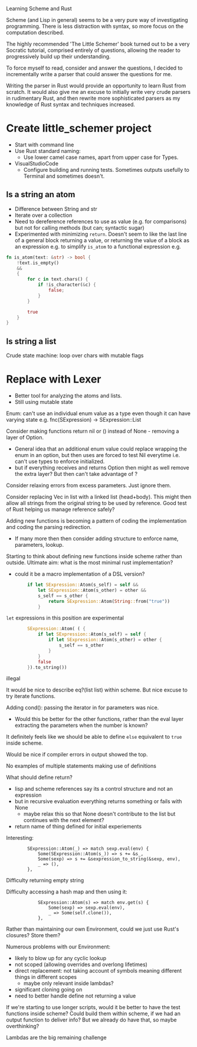 Learning Scheme and Rust

Scheme (and Lisp in general) seems to be a very pure way of investigating programming. There is less distraction with syntax, so more focus on the computation described.

The highly recommended 'The Little Schemer' book turned out to be a very Socratic tutorial, comprised entirely of questions, allowing the reader to progressively build up their understanding.

To force myself to read, consider and answer the questions, I decided to incrementally write a parser that could answer the questions for me.

Writing the parser in Rust would provide an opportunity to learn Rust from scratch. It would also give me an excuse to initially write very crude parsers in rudimentary Rust, and then rewrite more sophisticated parsers as my knowledge of Rust syntax and techniques increased.

# Create little_schemer project

- Start with command line
- Use Rust standard naming:
  - Use lower camel case names, apart from upper case for Types.
- VisualStudioCode
  - Configure building and running tests. Sometimes outputs usefully to Terminal and sometimes doesn't.

## Is a string an atom

- Difference between String and str
- Iterate over a collection
- Need to dereference references to use as value (e.g. for comparisons) but not for calling methods (but can; syntactic sugar)
- Experimented with minimizing `return`. Doesn't seem to like the last line of a general block returning a value, or returning the value of a block as an expression e.g. to simplify `is_atom` to a functional expression e.g.

```rust
fn is_atom(text: &str) -> bool {
    !text.is_empty()
    &&
    {
        for c in text.chars() {
            if !is_character(&c) {
                false;
            }
        }

        true
    }
}
```

## Is string a list

Crude state machine: loop over chars with mutable flags

# Replace with Lexer

- Better tool for analyzing the atoms and lists.
- Still using mutable state

Enum: can't use an individual enum value as a type even though it can have varying state e.g. fnc(SExpression) -> SExpression::List

Consider making functions return nil or () instead of None - removing a layer of Option.
- General idea that an additional enum value could replace wrapping the enum in an option, but then uses are forced to test Nil everytime i.e. can't use types to enforce initialized.
- but if everything receives and returns Option then might as well remove the extra layer? But then can't take advantage of ?

Consider relaxing errors from excess parameters. Just ignore them.

Consider replacing Vec in list with a linked list (head+body).
This might then allow all strings from the original string to be used by reference.
Good test of Rust helping us manage reference safely?

Adding new functions is becoming a pattern of coding the implementation and coding the parsing redirection.
- If many more then then consider adding structure to enforce name, parameters, lookup.

Starting to think about defining new functions inside scheme rather than outside.
Ultimate aim: what is the most minimal rust implementation?
- could it be a macro implementation of a DSL version?

```rust
        if let SExpression::Atom(s_self) = self &&
            let SExpression::Atom(s_other) = other &&
            s_self == s_other {
                return SExpression::Atom(String::from("true"))
            }
```
`let` expressions in this position are experimental

```rust
        SExpression::Atom( ( {
            if let SExpression::Atom(s_self) = self {
                if let SExpression::Atom(s_other) = other {
                    s_self == s_other
                }
            }
            false
        }).to_string())
```
illegal

It would be nice to describe eq?(list list) within scheme.
But nice excuse to try iterate functions.

Adding cond(): passing the iterator in for parameters was nice.
- Would this be better for the other functions, rather than the eval layer extracting the parameters when the number is known?

It definitely feels like we should be able to define `else` equivalent to `true` inside scheme.

Would be nice if compiler errors in output showed the top.

No examples of multiple statements making use of definitions

What should define return?
- lisp and scheme references say its a control structure and not an expression
- but in recursive evaluation everything returns something or fails with None
  - maybe relax this so that None doesn't contribute to the list but continues with the next element?
- return name of thing defined for initial experiements

Interesting:
```
        SExpression::Atom(_) => match sexp.eval(env) {
            Some(SExpression::Atom(s_)) => s += &s_,
            Some(sexp) => s += &sexpression_to_string(&sexp, env),
            _ => (),
        },
```
Difficulty returning empty string

Difficulty accessing a hash map and then using it:
```
            SExpression::Atom(s) => match env.get(s) {
                Some(sexp) => sexp.eval(env),
                _ => Some(self.clone()),
            },
```
Rather than maintaining our own Environment, could we just use Rust's closures? Store them?

Numerous problems with our Environment:
- likely to blow up for any cyclic lookup
- not scoped (allowing overrides and overlong lifetimes)
- direct replacement: not taking account of symbols meaning different things in different scopes
  - maybe only relevant inside lambdas?
- significant cloning going on
- need to better handle define not returning a value

If we're starting to use longer scripts, would it be better to have the test functions inside scheme?
Could build them within scheme, if we had an output function to deliver info?
But we already do have that, so maybe overthinking?

Lambdas are the big remaining challenge
